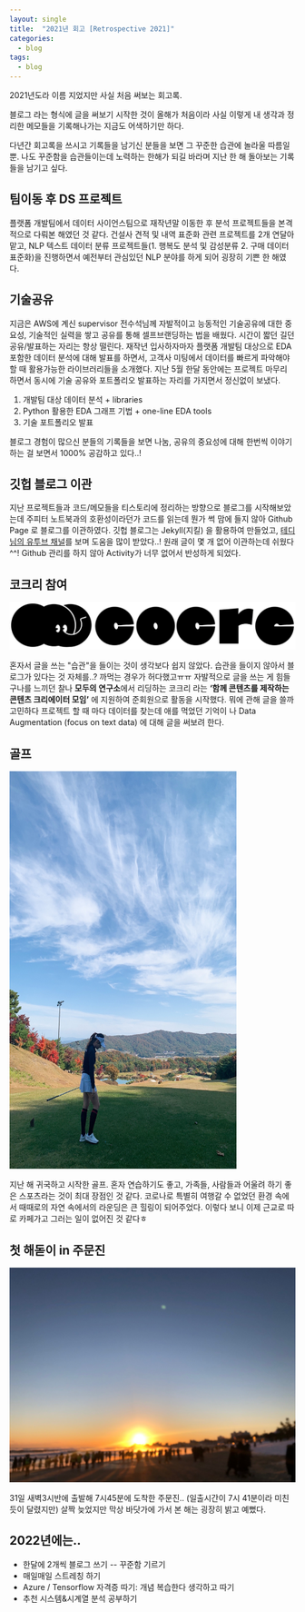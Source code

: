 ```yaml
---
layout: single
title:  "2021년 회고 [Retrospective 2021]"
categories:
  - blog
tags:
  - blog
---
```




2021년도라 이름 지었지만 사실 처음 써보는 회고록.

블로그 라는 형식에 글을 써보기 시작한 것이 올해가 처음이라 사실 이렇게 내 생각과 정리한 메모들을 기록해나가는 지금도 어색하기만 하다. 

다년간 회고록을 쓰시고 기록들을 남기신 분들을 보면 그 꾸준한 습관에 놀라울 따름일뿐. 나도 꾸준함을 습관들이는데 노력하는 한해가 되길 바라며 지난 한 해 돌아보는 기록들을 남기고 싶다.



## 팀이동 후 DS 프로젝트

플랫폼 개발팀에서 데이터 사이언스팀으로 재작년말 이동한 후 분석 프로젝트들을 본격적으로 다뤄본 해였던 것 같다. 건설사 견적 및 내역 표준화 관련 프로젝트를 2개 연달아 맡고, NLP 텍스트 데이터 분류 프로젝트들(1. 행복도 분석 및 감성분류 2. 구매 데이터 표준화)을 진행하면서 예전부터 관심있던 NLP 분야를 하게 되어 굉장히 기쁜 한 해였다.



## 기술공유

지금은 AWS에 계신 supervisor 전수석님께 자발적이고 능동적인 기술공유에 대한 중요성, 기술적인 실력을 쌓고 공유를 통해 셀프브랜딩하는 법을 배웠다. 시간이 짧던 길던 공유/발표하는 자리는 항상 떨린다. 재작년 입사하자마자 플랫폼 개발팀 대상으로 EDA 포함한 데이터 분석에 대해 발표를 하면서, 고객사 미팅에서 데이터를 빠르게 파악해야 할 때 활용가능한 라이브러리들을 소개했다. 지난 5월 한달 동안에는 프로젝트 마무리 하면서 동시에 기술 공유와 포트폴리오 발표하는 자리를 가지면서 정신없이 보냈다.

1. 개발팀 대상 데이터 분석 + libraries
2. Python 활용한 EDA 그래프 기법 + one-line EDA tools
3. 기술 포트폴리오 발표 

 블로그 경험이 많으신 분들의 기록들을 보면 나눔, 공유의 중요성에 대해 한번씩 이야기 하는 걸 보면서 1000% 공감하고 있다..!



## 깃헙 블로그 이관

지난 프로젝트들과 코드/메모들을 티스토리에 정리하는 방향으로 블로그를 시작해보았는데 주피터 노트북과의 호환성이라던가 코드를 읽는데 뭔가 썩 맘에 들지 않아 Github Page 로 블로그를 이관하였다. 깃헙 블로그는 Jekyll(지킬) 을 활용하여 만들었고, [테디님의 유투브 채널](https://www.youtube.com/playlist?list=PLIMb_GuNnFwfQBZQwD-vCZENL5YLDZekr)를 보며 도움을 많이 받았다..! 원래 글이 몇 개 없어 이관하는데 쉬웠다^^! Github 관리를 하지 않아 Activity가 너무 없어서 반성하게 되었다. 



## 코크리 참여

![cocre](/assets/img/2022-01-02-retrospective-2021/cocre.png)

혼자서 글을 쓰는 "습관"을 들이는 것이 생각보다 쉽지 않았다. 습관을 들이지 않아서 블로그가 있다는 것 자체를..? 까먹는 경우가 허다했고ㅠㅠ 자발적으로 글을 쓰는 게 힘들구나를 느끼던 찰나 **모두의 연구소**에서 리딩하는 코크리 라는 **‘함께 콘텐츠를 제작하는 콘텐츠 크리에이터 모임’** 에 지원하여 준회원으로 활동을 시작했다. 뭐에 관해 글을 쓸까 고민하다 프로젝트 할 때 마다 데이터를 찾는데 애를 먹었던 기억이 나 Data Augmentation (focus on text data) 에 대해 글을 써보려 한다.



## 골프

<img src="/assets/img/2022-01-02-retrospective-2021/golf.jpeg" width="400" height="700"/>

지난 해 귀국하고 시작한 골프. 혼자 연습하기도 좋고, 가족들, 사람들과 어울려 하기 좋은 스포츠라는 것이 최대 장점인 것 같다. 코로나로 특별히 여행갈 수 없었던 환경 속에서 때때로의 자연 속에서의 라운딩은 큰 힐링이 되어주었다. 이렇다 보니 이제 근교로 따로 카페가고 그러는 일이 없어진 것 같다ㅎ



## 첫 해돋이 in 주문진

![New Note](/assets/img/2022-01-02-retrospective-2021/sun.jpeg)

31일 새벽3시반에 출발해 7시45분에 도착한 주문진.. (일출시간이 7시 41분이라 미친듯이 달렸지만) 살짝 늦었지만 막상 바닷가에 가서 본 해는 굉장히 밝고 예뻤다. 



## 2022년에는..

- 한달에 2개씩 블로그 쓰기 -- 꾸준함 기르기
- 매일매일 스트레칭 하기
- Azure / Tensorflow 자격증 따기: 개념 복습한다 생각하고 따기
- 추천 시스템&시계열 분석 공부하기

